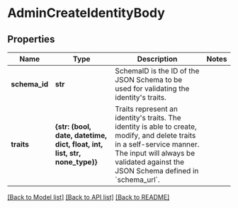 # AdminCreateIdentityBody


## Properties
Name | Type | Description | Notes
------------ | ------------- | ------------- | -------------
**schema_id** | **str** | SchemaID is the ID of the JSON Schema to be used for validating the identity&#39;s traits. | 
**traits** | **{str: (bool, date, datetime, dict, float, int, list, str, none_type)}** | Traits represent an identity&#39;s traits. The identity is able to create, modify, and delete traits in a self-service manner. The input will always be validated against the JSON Schema defined in &#x60;schema_url&#x60;. | 

[[Back to Model list]](../README.md#documentation-for-models) [[Back to API list]](../README.md#documentation-for-api-endpoints) [[Back to README]](../README.md)


